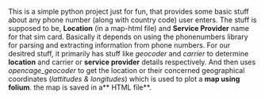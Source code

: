 This is a simple python project just for fun, that provides some basic stuff about any phone number (along with country code) user enters. The stuff is supposed to be, **Location** (in a map-html file) and **Service Provider** name for that sim card. Basically it depends on using the phonenumbers library for parsing and extracting information from phone numbers. For our desitred stuff, it primarily has stuff like _geocoder_ and _carrier_ to determine **location** and carrier or **service provider** details respectively. And then uses _opencage_geocoder_ to get the location or their concerned geographical coordinates (_lattitudes & longitudes_) which is used to plot a **map using folium**. the map is saved in a** HTML file**. 
